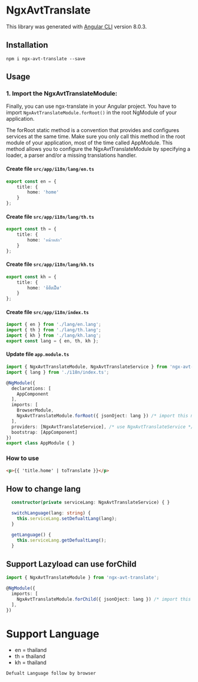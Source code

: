 # NgxAvtTranslate

This library was generated with [Angular CLI](https://github.com/angular/angular-cli) version 8.0.3.

## Installation

```
npm i ngx-avt-translate --save
```
## Usage

### 1. Import the NgxAvtTranslateModule:
Finally, you can use ngx-translate in your Angular project. You have to import `NgxAvtTranslateModule.forRoot()` in the root NgModule of your application.

The forRoot static method is a convention that provides and configures services at the same time. Make sure you only call this method in the root module of your application, most of the time called AppModule. This method allows you to configure the NgxAvtTranslateModule by specifying a loader, a parser and/or a missing translations handler.
#### Create file `src/app/i18n/lang/en.ts`
```ts
export const en = {
    title: {
        home: 'home'
    }
};
```
#### Create file `src/app/i18n/lang/th.ts`
```ts
export const th = {
    title: {
        home: 'หน้าหลัก'
    }
};
```
#### Create file `src/app/i18n/lang/kh.ts`
```ts
export const kh = {
    title: {
        home: 'ទំព័រដើម'
    }
};
```
#### Create file `src/app/i18n/index.ts`
```ts
import { en } from './lang/en.lang';
import { th } from './lang/th.lang';
import { kh } from './lang/kh.lang';
export const lang = { en, th, kh };
```
#### Update file `app.module.ts`

```ts
import { NgxAvtTranslateModule, NgxAvtTranslateService } from 'ngx-avt-translate';
import { lang } from './i18n/index.ts';

@NgModule({
  declarations: [
    AppComponent
  ],
  imports: [
    BrowserModule,
    NgxAvtTranslateModule.forRoot({ jsonOject: lang }) /* import this module */
  ],
  providers: [NgxAvtTranslateService], /* use NgxAvtTranslateService */
  bootstrap: [AppComponent]
})
export class AppModule { }
```

### How to use

```html
<p>{{ 'title.home' | toTranslate }}</p>
```

## How to change lang

```ts
  constructor(private serviceLang: NgxAvtTranslateService) { }

  switchLanguage(lang: string) {
    this.serviceLang.setDefualtLang(lang);
  }

  getLanguage() {
    this.serviceLang.getDefualtLang();
  }
```
## Support Lazyload can use forChild
```ts
import { NgxAvtTranslateModule } from 'ngx-avt-translate';

@NgModule({
  imports: [
    NgxAvtTranslateModule.forChild({ jsonOject: lang }) /* import this module */
  ],
})
```

# Support Language

* en = thailand 
* th = thailand 
* kh = thailand

`Defualt Language follow by browser`